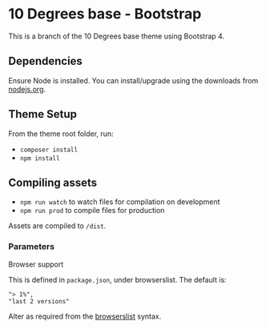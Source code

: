 # 10 Degrees base - Bootstrap

This is a branch of the 10 Degrees base theme using Bootstrap 4.

## Dependencies

Ensure Node is installed. You can install/upgrade using the downloads from [nodejs.org](https://nodejs.org/en/).

## Theme Setup

From the theme root folder, run:

* `composer install`
* `npm install`

## Compiling assets

* `npm run watch` to watch files for compilation on development
* `npm run prod` to compile files for production

Assets are compiled to `/dist`.

### Parameters

Browser support

This is defined in `package.json`, under browserslist. The default is:

    "> 1%",
    "last 2 versions"

Alter as required from the [browserslist](https://github.com/ai/browserslist) syntax.
